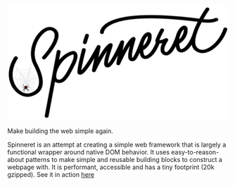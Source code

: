 [![Spinneret Logo](./public/logo.svg)](https://github.com/brekk/spinneret)

Make building the web simple again.

Spinneret is an attempt at creating a simple web framework that is largely a functional wrapper around native DOM behavior. It uses easy-to-reason-about patterns to make simple and reusable building blocks to construct a webpage with. It is performant, accessible and has a tiny footprint (20k gzipped). See it in action [here](https://brekk.github.io/spinneret)
